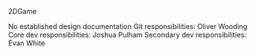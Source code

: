 2DGame

No established design documentation
Git responsibilities: Oliver Wooding
Core dev responsibilities: Joshua Pulham
Secondary dev responsibilities: Evan White